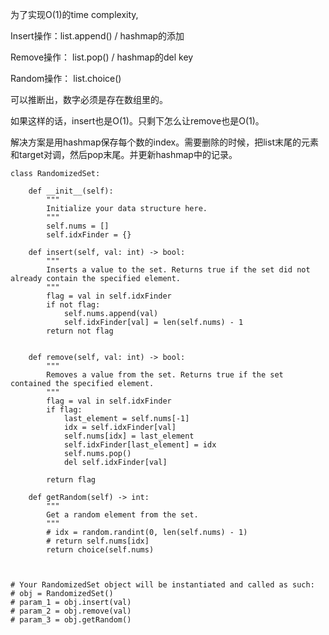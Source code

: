 为了实现O(1)的time complexity,

Insert操作：list.append() / hashmap的添加

Remove操作： list.pop() / hashmap的del key

Random操作： list.choice()

可以推断出，数字必须是存在数组里的。

如果这样的话，insert也是O(1)。只剩下怎么让remove也是O(1)。

解决方案是用hashmap保存每个数的index。需要删除的时候，把list末尾的元素和target对调，然后pop末尾。并更新hashmap中的记录。

```
class RandomizedSet:

    def __init__(self):
        """
        Initialize your data structure here.
        """
        self.nums = []
        self.idxFinder = {}

    def insert(self, val: int) -> bool:
        """
        Inserts a value to the set. Returns true if the set did not already contain the specified element.
        """
        flag = val in self.idxFinder
        if not flag:
            self.nums.append(val)
            self.idxFinder[val] = len(self.nums) - 1
        return not flag
            

    def remove(self, val: int) -> bool:
        """
        Removes a value from the set. Returns true if the set contained the specified element.
        """
        flag = val in self.idxFinder
        if flag:
            last_element = self.nums[-1]
            idx = self.idxFinder[val]
            self.nums[idx] = last_element
            self.idxFinder[last_element] = idx
            self.nums.pop()
            del self.idxFinder[val]

        return flag

    def getRandom(self) -> int:
        """
        Get a random element from the set.
        """
        # idx = random.randint(0, len(self.nums) - 1)
        # return self.nums[idx]
        return choice(self.nums)
        


# Your RandomizedSet object will be instantiated and called as such:
# obj = RandomizedSet()
# param_1 = obj.insert(val)
# param_2 = obj.remove(val)
# param_3 = obj.getRandom()
```
